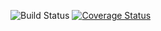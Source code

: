 ![Build Status](https://travis-ci.org/eciancio/c4cs-f17-rpn.svg?branch=master)
[![Coverage Status](https://coveralls.io/repos/github/eciancio/c4cs-f17-rpn/badge.svg)](https://coveralls.io/github/eciancio/c4cs-f17-rpn)

